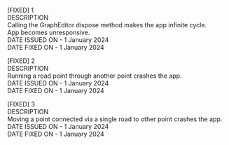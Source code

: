[FIXED] 1  
DESCRIPTION  
Calling the GraphEditor dispose method makes the app infinite cycle.   
App becomes unresponsive.  
DATE ISSUED ON - 1 January 2024  
DATE FIXED ON - 1 January 2024  

[FIXED] 2  
DESCRIPTION  
Running a road point through another point crashes the app.  
DATE ISSUED ON - 1 January 2024  
DATE FIXED ON - 1 January 2024  

[FIXED] 3  
DESCRIPTION  
Moving a point connected via a single road to other point crashes the app.  
DATE ISSUED ON - 1 January 2024  
DATE FIXED ON - 1 January 2024  
